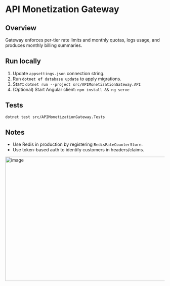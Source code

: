 # API Monetization Gateway

## Overview
Gateway enforces per-tier rate limits and monthly quotas, logs usage, and produces monthly billing summaries.

## Run locally
1. Update `appsettings.json` connection string.
2. Run `dotnet ef database update` to apply migrations.
3. Start: `dotnet run --project src/APIMonetizationGateway.API`
4. (Optional) Start Angular client: `npm install && ng serve`

## Tests
`dotnet test src/APIMonetizationGateway.Tests`

## Notes
- Use Redis in production by registering `RedisRateCounterStore`.
- Use token-based auth to identify customers in headers/claims.


<img width="594" height="394" alt="image" src="https://github.com/user-attachments/assets/3c066f63-203d-4c38-9d52-96e5f158bf93" />
